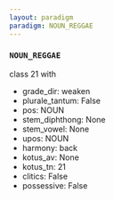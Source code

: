 ```yaml
---
layout: paradigm
paradigm: NOUN_REGGAE
---
```

### ` NOUN_REGGAE `

class 21 with 
* grade_dir: weaken
* plurale_tantum: False
* pos: NOUN
* stem_diphthong: None
* stem_vowel: None
* upos: NOUN
* harmony: back
* kotus_av: None
* kotus_tn: 21
* clitics: False
* possessive: False
